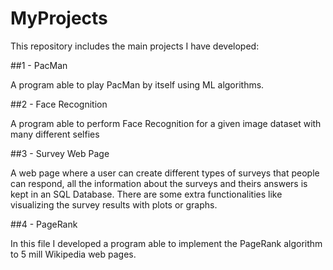 # MyProjects

This repository includes the main projects I have developed:

##1 - PacMan

A program able to play PacMan by itself using ML algorithms.

##2 - Face Recognition

A program able to perform Face Recognition for a given image dataset with many different selfies

##3 - Survey Web Page

A web page where a user can create different types of surveys that people can respond, all the information about the surveys and theirs answers is kept in an SQL Database. There are some extra functionalities like visualizing the survey results with plots or graphs.

##4 - PageRank 

In this file I developed a program able to implement the PageRank algorithm to 5 mill Wikipedia web pages. 
